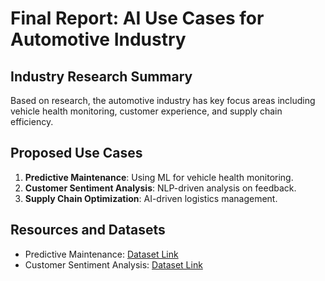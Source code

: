 # Final Report: AI Use Cases for Automotive Industry

## Industry Research Summary

Based on research, the automotive industry has key focus areas including vehicle health monitoring, customer experience, and supply chain efficiency.

## Proposed Use Cases

1. **Predictive Maintenance**: Using ML for vehicle health monitoring.
2. **Customer Sentiment Analysis**: NLP-driven analysis on feedback.
3. **Supply Chain Optimization**: AI-driven logistics management.

## Resources and Datasets

- Predictive Maintenance: [Dataset Link](https://www.kaggle.com/search?q=Predictive+Maintenance)
- Customer Sentiment Analysis: [Dataset Link](https://www.kaggle.com/search?q=Customer+sentiment+analysis)
